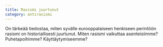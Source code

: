 ```yaml
---
title: Rasismi juurtunut
category: antirasismi
---
```


On tärkeää tiedostaa, miten syvälle eurooppalaiseen henkiseen perintöön rasismi on historiallisesti juurtunut. Miten rasismi vaikuttaa asenteisiimme? Puhetapoihimme? Käyttäytymiseemme?